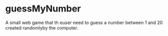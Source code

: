 # guessMyNumber
A small web game that th euser need to guess a number between 1 and 20 created randomlyby the computer.
